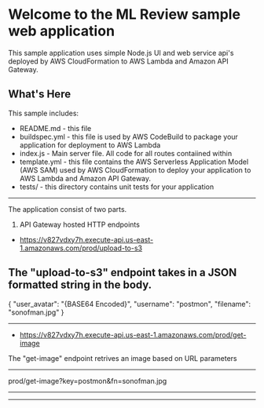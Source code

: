 Welcome to the ML Review sample web application
==================================================

This sample application uses simple Node.js  UI and web service api's deployed by AWS CloudFormation to AWS Lambda and Amazon API Gateway.

What's Here
-----------

This sample includes:

* README.md - this file
* buildspec.yml - this file is used by AWS CodeBuild to package your
  application for deployment to AWS Lambda
* index.js - Main server file. All code for all routes contaiined within
* template.yml - this file contains the AWS Serverless Application Model (AWS SAM) used
  by AWS CloudFormation to deploy your application to AWS Lambda and Amazon API
  Gateway.
* tests/ - this directory contains unit tests for your application

____________________________________________________________


The application consist of two parts.

1. API Gateway hosted HTTP endpoints


* https://v827vdxy7h.execute-api.us-east-1.amazonaws.com/prod/upload-to-s3

 The "upload-to-s3" endpoint takes in a JSON formatted string in the body.
--------------------------------------------------------------------------------

{
  "user_avatar": "{BASE64 Encoded}",
  "username": "postmon",
  "filename": "sonofman.jpg"
}

--------------------------------------------------------------------------------



* https://v827vdxy7h.execute-api.us-east-1.amazonaws.com/prod/get-image

The "get-image" endpoint retrives an image based on URL parameters

--------------------------------------------------------------------------------

prod/get-image?key=postmon&fn=sonofman.jpg

--------------------------------------------------------------------------------

____________________________________________________________
